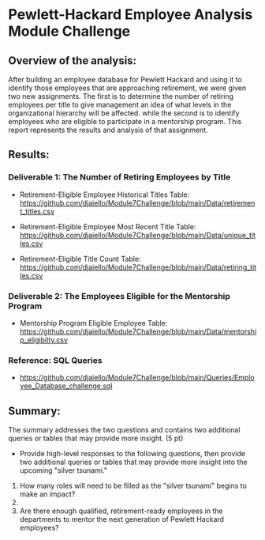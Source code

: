 # Pewlett-Hackard Employee Analysis Module Challenge

## Overview of the analysis:
After building an employee database for Pewlett Hackard and using it to identify those employees that are approaching retirement, we were given two new assignments. The first is to determine the number of retiring employees per title to give management an idea of what levels in the organizational hierarchy will be affected. while the second is to identify employees who are eligible to participate in a mentorship program. This report represents the results and analysis of that assignment.


## Results:
### Deliverable 1: The Number of Retiring Employees by Title

- Retirement-Eligible Employee Historical Titles Table:
        https://github.com/djaiello/Module7Challenge/blob/main/Data/retirement_titles.csv

- Retirement-Eligible Employee Most Recent Title Table:
        https://github.com/djaiello/Module7Challenge/blob/main/Data/unique_titles.csv

- Retirement-Eligible Title Count Table:
https://github.com/djaiello/Module7Challenge/blob/main/Data/retiring_titles.csv


### Deliverable 2: The Employees Eligible for the Mentorship Program

- Mentorship Program Eligible Employee Table:
        https://github.com/djaiello/Module7Challenge/blob/main/Data/mentorship_eligibilty.csv

### Reference: SQL Queries

  - https://github.com/djaiello/Module7Challenge/blob/main/Queries/Employee_Database_challenge.sql


## Summary:

The summary addresses the two questions and contains two additional queries or tables that may provide more insight. (5 pt)

- Provide high-level responses to the following questions, then provide two additional queries or tables that may provide more insight into the upcoming "silver tsunami."

1. How many roles will need to be filled as the "silver tsunami" begins to make an impact?
2. 
3. Are there enough qualified, retirement-ready employees in the departments to mentor the next generation of Pewlett Hackard employees?



